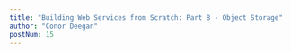 ```yaml
---
title: "Building Web Services from Scratch: Part 8 - Object Storage"
author: "Conor Deegan"
postNum: 15
---
```

